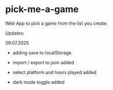 # pick-me-a-game
Web App to pick a game from the list you create.


Updates:

09.07.2025
- adding save to localStorage
- import / export to json added
- select platform and hours played added

- dark mode toggle added